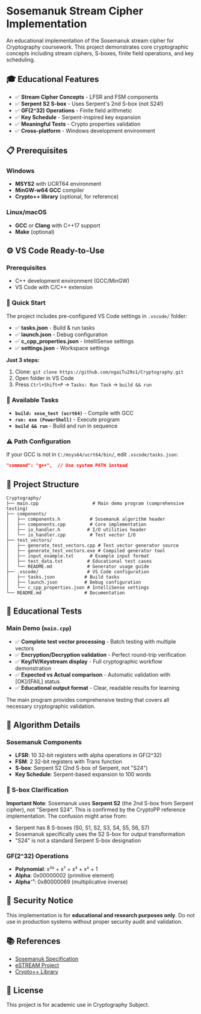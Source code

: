 # Sosemanuk Stream Cipher Implementation

An educational implementation of the Sosemanuk stream cipher for Cryptography coursework. This project demonstrates core cryptographic concepts including stream ciphers, S-boxes, finite field operations, and key scheduling.

## 🎓 Educational Features

- ✅ **Stream Cipher Concepts** - LFSR and FSM components
- ✅ **Serpent S2 S-box** - Uses Serpent's 2nd S-box (not S24!)
- ✅ **GF(2^32) Operations** - Finite field arithmetic
- ✅ **Key Schedule** - Serpent-inspired key expansion
- ✅ **Meaningful Tests** - Crypto properties validation
- ✅ **Cross-platform** - Windows development environment

## 📋 Prerequisites

### Windows
- **MSYS2** with UCRT64 environment
- **MinGW-w64 GCC** compiler
- **Crypto++ library** (optional, for reference)

### Linux/macOS
- **GCC** or **Clang** with C++17 support
- **Make** (optional)

## ⚙️ VS Code Ready-to-Use

### Prerequisites
- C++ development environment (GCC/MinGW)  
- VS Code with C/C++ extension

### 🚀 Quick Start
The project includes pre-configured VS Code settings in `.vscode/` folder:
- ✅ **tasks.json** - Build & run tasks
- ✅ **launch.json** - Debug configuration  
- ✅ **c_cpp_properties.json** - IntelliSense settings
- ✅ **settings.json** - Workspace settings

**Just 3 steps:**
1. Clone: `git clone https://github.com/ngaiTu29s1/Cryptography.git`
2. Open folder in VS Code
3. Press `Ctrl+Shift+P` → `Tasks: Run Task` → `build && run`

### 🔧 Available Tasks
- **`build: sose_test (ucrt64)`** - Compile with GCC
- **`run: exe (PowerShell)`** - Execute program  
- **`build && run`** - Build and run in sequence

### ⚠️ Path Configuration
If your GCC is not in `C:/msys64/ucrt64/bin/`, edit `.vscode/tasks.json`:
```json
"command": "g++",  // Use system PATH instead
```

## 📁 Project Structure

```
Cryptography/
├── main.cpp                    # Main demo program (comprehensive testing)
├── components/
│   ├── components.h           # Sosemanuk algorithm header
│   ├── components.cpp         # Core implementation  
│   ├── io_handler.h          # I/O utilities header
│   └── io_handler.cpp         # Test vector I/O
├── test_vectors/
│   ├── generate_test_vectors.cpp # Test vector generator source
│   ├── generate_test_vectors.exe # Compiled generator tool
│   ├── input_example.txt      # Example input format
│   ├── test_data.txt         # Educational test cases
│   └── README.md             # Generator usage guide
├── .vscode/                  # VS Code configuration
│   ├── tasks.json           # Build tasks
│   ├── launch.json          # Debug configuration
│   └── c_cpp_properties.json # IntelliSense settings
└── README.md                # Documentation
```

## 🧪 Educational Tests

### **Main Demo** (`main.cpp`)
- ✅ **Complete test vector processing** - Batch testing with multiple vectors
- ✅ **Encryption/Decryption validation** - Perfect round-trip verification  
- ✅ **Key/IV/Keystream display** - Full cryptographic workflow demonstration
- ✅ **Expected vs Actual comparison** - Automatic validation with [OK]/[FAIL] status
- ✅ **Educational output format** - Clear, readable results for learning

The main program provides comprehensive testing that covers all necessary cryptographic validation.

## 🔬 Algorithm Details

### Sosemanuk Components
- **LFSR**: 10 32-bit registers with alpha operations in GF(2^32)
- **FSM**: 2 32-bit registers with Trans function
- **S-box**: Serpent S2 (2nd S-box of Serpent, not "S24")
- **Key Schedule**: Serpent-based expansion to 100 words

### 📝 S-box Clarification
**Important Note**: Sosemanuk uses **Serpent S2** (the 2nd S-box from Serpent cipher), not "Serpent S24". This is confirmed by the CryptoPP reference implementation. The confusion might arise from:
- Serpent has 8 S-boxes (S0, S1, S2, S3, S4, S5, S6, S7)
- Sosemanuk specifically uses the S2 S-box for output transformation
- "S24" is not a standard Serpent S-box designation

### GF(2^32) Operations
- **Polynomial**: x³² + x⁷ + x³ + x² + 1
- **Alpha**: 0x00000002 (primitive element)
- **Alpha⁻¹**: 0x80000069 (multiplicative inverse)

## 🚨 Security Notice

This implementation is for **educational and research purposes only**. Do not use in production systems without proper security audit and validation.

## 📚 References

- [Sosemanuk Specification](https://cr.yp.to/streamciphers/sosemanuk/desc.pdf)
- [eSTREAM Project](http://www.ecrypt.eu.org/stream/)
- [Crypto++ Library](https://www.cryptopp.com/wiki/Sosemanuk)

## 📄 License

This project is for academic use in Cryptography Subject.